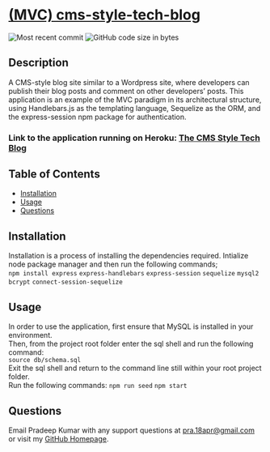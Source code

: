 
# [(MVC) cms-style-tech-blog](https://github.com/pra18apr/cms-style-tech-blog)
  
  ![Most recent commit](https://img.shields.io/github/last-commit/pra18apr/cms-style-tech-blog)
  ![GitHub code size in bytes](https://img.shields.io/github/languages/code-size/pra18apr/cms-style-tech-blog)

## Description

  A CMS-style blog site similar to a Wordpress site, where developers can publish their blog posts and comment on other developers’ posts. This application is an example of the MVC paradigm in its architectural structure, using Handlebars.js as the templating language, Sequelize as the ORM, and the express-session npm package for authentication.

### Link to the application running on Heroku: [The CMS Style Tech Blog](https://foh-tech-blog.herokuapp.com/)

## Table of Contents

* [Installation](##Installation)
* [Usage](##Usage)
* [Questions](##Questions)
  
## Installation

Installation is a process of installing the dependencies required.
Intialize node package manager and then run the following commands;  
`npm install express` `express-handlebars` `express-session` `sequelize` `mysql2` `bcrypt` `connect-session-sequelize`


## Usage

 In order to use the application, first ensure that MySQL is installed in your environment.\
 Then, from the project root folder enter the sql shell and run the following command:\
`source db/schema.sql`\
Exit the sql shell and return to the command line still within your root project folder.\
Run the following commands:
`npm run seed`
`npm start`

## Questions  

Email Pradeep Kumar with any support questions at [pra.18apr@gmail.com](mailto:pra.18apr@gmail.com)\
or visit my [GitHub Homepage](https://github.com/pra18apr).
  
